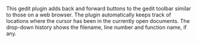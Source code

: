 This gedit plugin adds back and forward buttons to the gedit toolbar similar to those on a web browser.  The plugin automatically keeps track of locations where the cursor has been in the currently open documents.  The drop-down history shows the filename, line number and function name, if any.